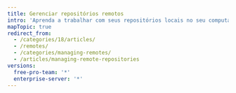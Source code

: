 ```yaml
---
title: Gerenciar repositórios remotos
intro: 'Aprenda a trabalhar com seus repositórios locais no seu computador e repositórios remotos hospedados no {% data variables.product.product_name %}.'
mapTopic: true
redirect_from:
  - /categories/18/articles/
  - /remotes/
  - /categories/managing-remotes/
  - /articles/managing-remote-repositories
versions:
  free-pro-team: '*'
  enterprise-server: '*'
---
```


